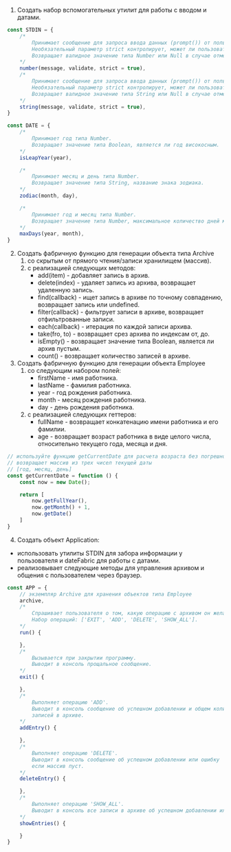 1. Создать набор вспомогательных утилит для работы с вводом и датами.

```javascript
const STDIN = {
	/*
		Принимает сообщение для запроса ввода данных (prompt()) от пользователя и функцию валидации.
		Необязательный параметр strict контролирует, может ли пользователь нажать отмена и прекратить ввод данных (по умолчанию true).
		Возвращает валидное значение типа Number или Null в случае отмены. 
	*/
	number(message, validate, strict = true),
	/*
		Принимает сообщение для запроса ввода данных (prompt()) от пользователя и функцию валидации.
		Необязательный параметр strict контролирует, может ли пользователь нажать отмена и прекратить ввод данных (по умолчанию true).
		Возвращает валидное значение типа String или Null в случае отмены.  
	*/
	string(message, validate, strict = true),
}

const DATE = {
	/*
		Принимает год типа Number.
		Возвращает значение типа Boolean, является ли год високосным. 
	*/
	isLeapYear(year),

	/*
		Принимает месяц и день типа Number.
		Возвращает значение типа String, название знака зодиака. 
	*/
	zodiac(month, day),

	/*
		Принимает год и месяц типа Number.
		Возвращает значение типа Number, максимальное количество дней месяце для конкретного года. 
	*/
	maxDays(year, month),
}
```

2. Создать фабричную функцию для генерации объекта типа Archive
   1. со скрытым от прямого чтения/записи хранилищем (массив).
   2. с реализацией следующих методов:
		* add(item) - добавляет запись в архив.
		* delete(index) - удаляет запись из архива, возвращает удаленную запись.
		* find(callback) - ищет запись в архиве по точному совпадению, возвращает запись или undefined.
		* filter(callback) - фильтрует записи в архиве, возвращает отфильтрованные записи.
		* each(callback) - итерация по каждой записи архива.
		* take(fro, to) - возвращает срез архива по индексам от, до.
		* isEmpty() - возвращает значение типа Boolean, является ли архив пустым.
		* count() - возвращает количество записей в архиве.
3. Создать фабричную функцию для генерации объекта Employee
   1. со следующим набором полей:
      * firstName - имя работника.
      * lastName - фамилия работника.
      * year - год рождения работника.
      * month - месяц рождения работника.
      * day - день рождения работника.
   2. с реализацией следующих геттеров:
      * fullName - возвращает конкатенацию имени работника и его фамилии.
      * age - возвращает возраст работника в виде целого числа, относительно текущего года, месяца и дня.
```javascript
// используйте функцию getCurrentDate для расчета возраста без погрешности.
// возвращает массив из трех чисел текущей даты
// [год, месяц, день]
const getCurrentDate = function () {
	const now = new Date();

	return [
		now.getFullYear(),
		now.getMonth() + 1,
		now.getDate()
	]
} 
```
4. Создать объект Application:
* использовать утилиты STDIN для забора информации у пользователя и dateFabric для работы с датами.
* реализовывает следующие методы для управления архивом и общения с пользователем через браузер.

```javascript
const APP = {
	// экземпляр Archive для хранения объектов типа Employee
	archive,
	/* 
		Спрашивает пользователя о том, какую операцию с архивом он желает выполнить, до тех пор пока тот не пожелает завершить выполнение программы.
		Набор операций: ['EXIT', 'ADD', 'DELETE', 'SHOW_ALL'].
	*/
	run() {

	},
	/* 
		Вызывается при закрытии программу.
		Выводит в консоль прощальное сообщение.
	*/
	exit() {

	},
	/* 
		Выполняет операцию 'ADD'.
		Выводит в консоль сообщение об успешном добавлении и общем количестве 
		записей в архиве.
	*/
	addEntry() {

	},
	/* 
		Выполняет операцию 'DELETE'.
		Выводит в консоль сообщение об успешном добавлении или ошибку
		если массив пуст.
	*/
	deleteEntry() {

	},
	/* 
		Выполняет операцию 'SHOW_ALL'.
		Выводит в консоль все записи в архиве об успешном добавлении или ошибку если массив пуст.
	*/
	showEntries() {

	}
}
```
